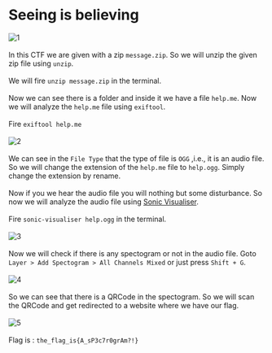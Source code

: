 # Seeing is believing
![1](https://user-images.githubusercontent.com/56958135/109461267-e7057400-7a87-11eb-800f-97b8aa33e1ce.png)
<br><br>
In this CTF we are given with a zip `message.zip`. So we will unzip the given zip file using `unzip`.
<br><br>
We will fire `unzip message.zip` in the terminal.
<br><br>
Now we can see there is a folder and inside it we have a file `help.me`. Now we will analyze the `help.me` file using `exiftool`.
<br><br>
Fire `exiftool help.me`
<br><br>
![2](https://user-images.githubusercontent.com/56958135/109461287-ec62be80-7a87-11eb-8280-cb8be33dfcf5.png)
<br><br>
We can see in the `File Type` that the type of file is `OGG` ,i.e., it is an audio file. So we will change the extension of the `help.me` file to `help.ogg`.
Simply change the extension by rename.
<br><br>
Now if you we hear the audio file you will nothing but some disturbance. So now we will analyze the audio file using [Sonic Visualiser](https://www.sonicvisualiser.org/download.html).
<br><br>
Fire `sonic-visualiser help.ogg` in the terminal.
<br><br>
![3](https://user-images.githubusercontent.com/56958135/109461295-ee2c8200-7a87-11eb-9641-b1588d5eef36.png)
<br><br>
Now we will check if there is any spectogram or not in the audio file. Goto `Layer > Add Spectogram > All Channels Mixed` or just press `Shift + G`.
<br><br>
![4](https://user-images.githubusercontent.com/56958135/109461297-ef5daf00-7a87-11eb-9cf0-5d08b0d3adad.png)
<br><br>
So we can see that there is a QRCode in the spectogram. So we will scan the QRCode and get redirected to a website where we have our flag.
<br><br>
![5](https://user-images.githubusercontent.com/56958135/109461305-f1c00900-7a87-11eb-891d-490db3c58798.png)
<br><br>
Flag is : `the_flag_is{A_sP3c7r0grAm?!}`
